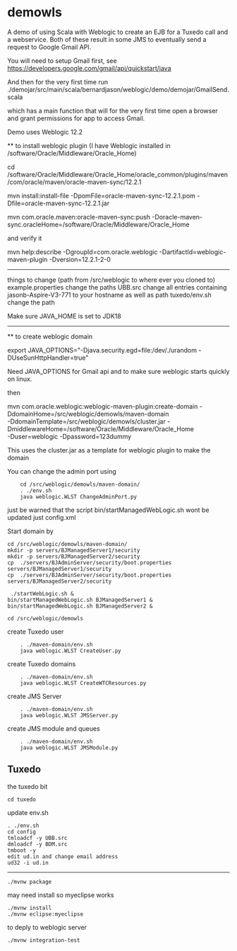 # demowls

A demo of using Scala with Weblogic to create an EJB for a Tuxedo call and a webservice. Both of these result in some JMS to eventually send a request to Google Gmail API.

You will need to setup Gmail first, see 
https://developers.google.com/gmail/api/quickstart/java

And then for the very first time run 
./demojar/src/main/scala/bernardjason/weblogic/demo/demojar/GmailSend.scala

which has a main function that will for the very first time open a browser and grant permissions for app to access Gmail.


Demo uses Weblogic 12.2

** to install weblogic plugin (I have Weblogic installed in /software/Oracle/Middleware/Oracle_Home)

cd /software/Oracle/Middleware/Oracle_Home/oracle_common/plugins/maven/com/oracle/maven/oracle-maven-sync/12.2.1

mvn install:install-file -DpomFile=oracle-maven-sync-12.2.1.pom  -Dfile=oracle-maven-sync-12.2.1.jar

mvn com.oracle.maven:oracle-maven-sync:push -Doracle-maven-sync.oracleHome=/software/Oracle/Middleware/Oracle_Home

and verify it

mvn help:describe -DgroupId=com.oracle.weblogic -DartifactId=weblogic-maven-plugin -Dversion=12.2.1-2-0

------------------------------------------------------

things to change  (path from /src/weblogic to where ever you cloned to)
example.properties    change the paths
UBB.src               change all entries containing jasonb-Aspire-V3-771 to your hostname as well as path
tuxedo/env.sh         change the path 

Make sure JAVA_HOME is set to JDK18

------------------------------------------------------

** to create weblogic domain

export JAVA_OPTIONS="-Djava.security.egd=file:/dev/./urandom -DUseSunHttpHandler=true"

Need JAVA_OPTIONS for Gmail api and to make sure weblogic starts quickly on linux.

then 

mvn com.oracle.weblogic:weblogic-maven-plugin:create-domain -DdomainHome=/src/weblogic/demowls/maven-domain \
-DdomainTemplate=/src/weblogic/demowls/cluster.jar -DmiddlewareHome=/software/Oracle/Middleware/Oracle_Home \
-Duser=weblogic -Dpassword=123dummy

This uses the cluster.jar as a template for weblogic plugin to make the domain

You can change the admin port using
```
	cd /src/weblogic/demowls/maven-domain/
	. ./env.sh
	java weblogic.WLST ChangeAdminPort.py
```

just be warned that the script bin/startManagedWebLogic.sh wont be updated just config.xml


Start domain by
```
cd /src/weblogic/demowls/maven-domain/
mkdir -p servers/BJManagedServer1/security
mkdir -p servers/BJManagedServer2/security
cp  ./servers/BJAdminServer/security/boot.properties servers/BJManagedServer1/security
cp  ./servers/BJAdminServer/security/boot.properties servers/BJManagedServer2/security
```

```
 ./startWebLogic.sh &
bin/startManagedWebLogic.sh BJManagedServer1 &
bin/startManagedWebLogic.sh BJManagedServer2 &
```

```
cd /src/weblogic/demowls
```
create Tuxedo user
```
	. ./maven-domain/env.sh
	java weblogic.WLST CreateUser.py
```
create Tuxedo domains
```
	. ./maven-domain/env.sh
	java weblogic.WLST CreateWTCResources.py
```

create JMS Server
```
	. ./maven-domain/env.sh
	java weblogic.WLST JMSServer.py
```

create JMS module and queues
```
	. ./maven-domain/env.sh
	java weblogic.WLST JMSModule.py
```


## Tuxedo

the tuxedo bit
```
cd tuxedo
```

update env.sh
```
. ./env.sh
cd config
tmloadcf -y UBB.src
dmloadcf -y BDM.src
tmboot -y
edit ud.in and change email address 
ud32 -i ud.in
```

---------------------------------------------------------------

```
./mvnw package
```

may need install so myeclipse works
```
./mvnw install
./mvnw eclipse:myeclipse
```

to deply to weblogic server
```
./mvnw integration-test
```
